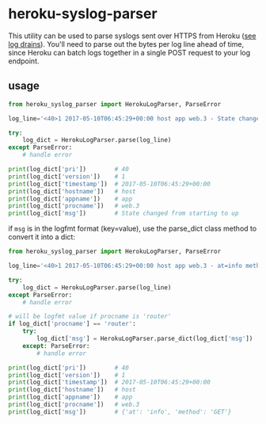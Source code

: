 # heroku-syslog-parser

This utility can be used to parse syslogs sent over HTTPS from Heroku ([see log drains](https://devcenter.heroku.com/articles/log-drains)). You'll need to parse out the bytes per log line ahead of time, since Heroku can batch logs together in a single POST request to your log endpoint.

## usage

```python
from heroku_syslog_parser import HerokuLogParser, ParseError

log_line='<40>1 2017-05-10T06:45:29+00:00 host app web.3 - State changed from starting to up'

try:
    log_dict = HerokuLogParser.parse(log_line)
except ParseError:
    # handle error

print(log_dict['pri'])        # 40
print(log_dict['version'])    # 1
print(log_dict['timestamp'])  # 2017-05-10T06:45:29+00:00
print(log_dict['hostname'])   # host
print(log_dict['appname'])    # app
print(log_dict['procname'])   # web.3
print(log_dict['msg'])        # State changed from starting to up
```

if `msg` is in the logfmt format (key=value), use the parse_dict class method to convert it into a dict:

```python
from heroku_syslog_parser import HerokuLogParser, ParseError

log_line='<40>1 2017-05-10T06:45:29+00:00 host app web.3 - at=info method=GET'

try:
    log_dict = HerokuLogParser.parse(log_line)
except ParseError:
    # handle error

# will be logfmt value if procname is 'router'
if log_dict['procname'] == 'router':
    try:
        log_dict['msg'] = HerokuLogParser.parse_dict(log_dict['msg'])
    except: ParseError:
        # handle error

print(log_dict['pri'])        # 40
print(log_dict['version'])    # 1
print(log_dict['timestamp'])  # 2017-05-10T06:45:29+00:00
print(log_dict['hostname'])   # host
print(log_dict['appname'])    # app
print(log_dict['procname'])   # web.3
print(log_dict['msg'])        # {'at': 'info', 'method': 'GET'}
```